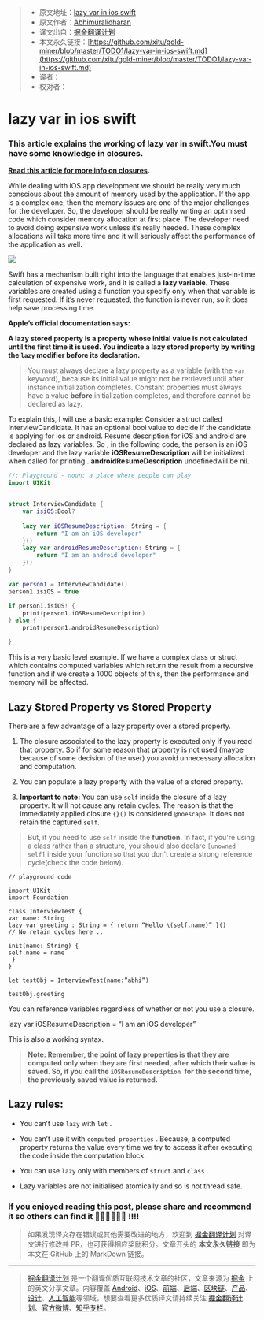> * 原文地址：[lazy var in ios swift](https://medium.com/@abhimuralidharan/lazy-var-in-ios-swift-96c75cb8a13a)
> * 原文作者：[Abhimuralidharan](https://medium.com/@abhimuralidharan)
> * 译文出自：[掘金翻译计划](https://github.com/xitu/gold-miner)
> * 本文永久链接：[https://github.com/xitu/gold-miner/blob/master/TODO1/lazy-var-in-ios-swift.md](https://github.com/xitu/gold-miner/blob/master/TODO1/lazy-var-in-ios-swift.md)
> * 译者：
> * 校对者：

# lazy var in ios swift

### This article explains the working of lazy var in swift.You must have some knowledge in closures.

****[Read this article for more info on closures](https://medium.com/@abhimuralidharan/functional-swift-all-about-closures-310bc8af31dd).****

While dealing with iOS app development we should be really very much conscious about the amount of memory used by the application. If the app is a complex one, then the memory issues are one of the major challenges for the developer. So, the developer should be really writing an optimised code which consider memory allocation at first place. The developer need to avoid doing expensive work unless it’s really needed. These complex allocations will take more time and it will seriously affect the performance of the application as well.

![](https://cdn-images-1.medium.com/max/2000/1*HRKGc4RHwRXiyIHOzlpKbA.png)

Swift has a mechanism built right into the language that enables just-in-time calculation of expensive work, and it is called a ****lazy variable****. These variables are created using a function you specify only when that variable is first requested. If it’s never requested, the function is never run, so it does help save processing time.

**Apple’s official documentation says:**

****A lazy stored property is a property whose initial value is not calculated until the first time it is used. You indicate a lazy stored property by writing the `lazy` modifier before its declaration.****
> You must always declare a lazy property as a variable (with the `var` keyword), because its initial value might not be retrieved until after instance initialization completes. Constant properties must always have a value **before** initialization completes, and therefore cannot be declared as lazy.

To explain this, I will use a basic example: Consider a struct called InterviewCandidate. It has an optional bool value to decide if the candidate is applying for ios or android. Resume description for iOS and android are declared as lazy variables. So , in the following code, the person is an iOS developer and the lazy variable **iOSResumeDescription** will be initialized when called for printing . **androidResumeDescription** undefinedwill be nil.

```swift
//: Playground - noun: a place where people can play
import UIKit


struct InterviewCandidate {
    var isiOS:Bool?
    
    lazy var iOSResumeDescription: String = {
        return "I am an iOS developer"
    }()
    lazy var androidResumeDescription: String = {
        return "I am an android developer"
    }()
}

var person1 = InterviewCandidate()
person1.isiOS = true

if person1.isiOS! {
    print(person1.iOSResumeDescription)
} else {
    print(person1.androidResumeDescription)

}
```

This is a very basic level example. If we have a complex class or struct which contains computed variables which return the result from a recursive function and if we create a 1000 objects of this, then the performance and memory will be affected.

## Lazy Stored Property vs Stored Property

There are a few advantage of a lazy property over a stored property.

 1. The closure associated to the lazy property is executed only if you read that property. So if for some reason that property is not used (maybe because of some decision of the user) you avoid unnecessary allocation and computation.

 2. You can populate a lazy property with the value of a stored property.

 3. **Important to note:** You can use `self` inside the closure of a lazy property. It will not cause any retain cycles. The reason is that the immediately applied closure `{}()` is considered `@noescape`. It does not retain the captured `self`.
> But, if you need to use `self` inside the ****function****. In fact, if you're using a class rather than a structure, you should also declare `[unowned self]` inside your function so that you don't create a strong reference cycle(check the code below).

```
// playground code

import UIKit
import Foundation

class InterviewTest {
var name: String
lazy var greeting : String = { return “Hello \(self.name)” }()
// No retain cycles here ..

init(name: String) {
self.name = name
 }
}

let testObj = InterviewTest(name:”abhi”)

testObj.greeting
```

You can reference variables regardless of whether or not you use a closure.

lazy var iOSResumeDescription = “I am an iOS developer”

This is also a working syntax.
> **Note: Remember, the point of lazy properties is that they are computed only when they are first needed, after which their value is saved. So, if you call the `iOSResumeDescription `for the second time, the previously saved value is returned.**

## Lazy rules:

* You can’t use `lazy` with `let` .

* You can’t use it with `computed properties` . Because, a computed property returns the value every time we try to access it after executing the code inside the computation block.

* You can use `lazy` only with members of `struct` and `class` .

* Lazy variables are not initialised atomically and so is not thread safe.

### If you enjoyed reading this post, please share and recommend it so others can find it 💚💚💚💚💚💚 !!!!

> 如果发现译文存在错误或其他需要改进的地方，欢迎到 [掘金翻译计划](https://github.com/xitu/gold-miner) 对译文进行修改并 PR，也可获得相应奖励积分。文章开头的 **本文永久链接** 即为本文在 GitHub 上的 MarkDown 链接。

---

> [掘金翻译计划](https://github.com/xitu/gold-miner) 是一个翻译优质互联网技术文章的社区，文章来源为 [掘金](https://juejin.im) 上的英文分享文章。内容覆盖 [Android](https://github.com/xitu/gold-miner#android)、[iOS](https://github.com/xitu/gold-miner#ios)、[前端](https://github.com/xitu/gold-miner#前端)、[后端](https://github.com/xitu/gold-miner#后端)、[区块链](https://github.com/xitu/gold-miner#区块链)、[产品](https://github.com/xitu/gold-miner#产品)、[设计](https://github.com/xitu/gold-miner#设计)、[人工智能](https://github.com/xitu/gold-miner#人工智能)等领域，想要查看更多优质译文请持续关注 [掘金翻译计划](https://github.com/xitu/gold-miner)、[官方微博](http://weibo.com/juejinfanyi)、[知乎专栏](https://zhuanlan.zhihu.com/juejinfanyi)。

